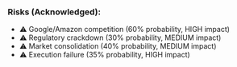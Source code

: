 ### **Risks (Acknowledged):**

- ⚠️ Google/Amazon competition (60% probability, HIGH impact)
- ⚠️ Regulatory crackdown (30% probability, MEDIUM impact)
- ⚠️ Market consolidation (40% probability, MEDIUM impact)
- ⚠️ Execution failure (35% probability, HIGH impact)
